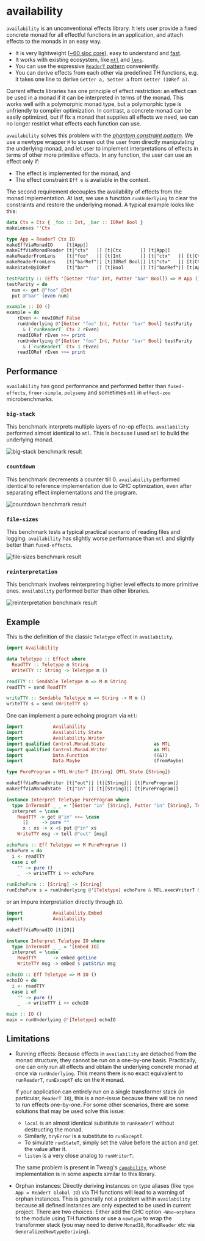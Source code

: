 # availability

`availability` is an unconventional effects library. It lets user provide a fixed concrete monad for all effectful functions in an application, and attach effects to the monads in an easy way.

- It is very lightweight ([~60 sloc core](https://github.com/re-xyr/availability/blob/master/src/Availability/Internal/Availability.hs)), easy to understand and [fast](#performance).
- It works with existing ecosystem, like [`mtl`](https://hackage.haskell.org/package/mtl) and [`lens`](https://hackage.haskell.org/package/lens).
- You can use the expressive [`ReaderT` pattern](https://www.fpcomplete.com/blog/2017/06/readert-design-pattern) conveniently.
- You can derive effects from each other via predefined TH functions, e.g. it takes one line to derive `Getter a, Setter a` from `Getter (IORef a)`.

Current effects libraries has one principle of effect restriction: an effect can be used in a monad if it can be interpreted in terms of the monad. This works well with a polymorphic monad type, but a polymorphic type is unfriendly to compiler optimization. In contrast, a concrete monad can be easily optimized, but if fix a monad that supplies all effects we need, we can no longer restrict what effects each function can use.

`availability` solves this problem with the [*phantom constraint pattern*](https://xn--i2r.xn--rhqv96g/2021/09/14/redundant-constraints/). We use a newtype wrapper `M` to screen out the user from directly manipulating the underlying monad, and let user to implement interpretations of effects in terms of other more primitive effects. In any function, the user can use an effect only if:

- The effect is implemented for the monad, and
- The effect constraint `Eff e` is available in the context.

The second requirement decouples the availability of effects from the monad implementation. At last, we use a function `runUnderlying` to clear the constraints and restore the underlying monad. A typical example looks like this:

```haskell
data Ctx = Ctx { _foo :: Int, _bar :: IORef Bool }
makeLenses ''Ctx

type App = ReaderT Ctx IO
makeEffViaMonadIO     [t|App|]
makeEffViaMonadReader [t|"ctx"   |] [t|Ctx       |] [t|App|]
makeReaderFromLens    [t|"foo"   |] [t|Int       |] [t|"ctx"   |] [t|Ctx|] [|foo|] [t|App|]
makeReaderFromLens    [t|"barRef"|] [t|IORef Bool|] [t|"ctx"   |] [t|Ctx|] [|bar|] [t|App|]
makeStateByIORef      [t|"bar"   |] [t|Bool      |] [t|"barRef"|] [t|App|]

testParity :: (Effs '[Getter "foo" Int, Putter "bar" Bool]) => M App ()
testParity = do
  num <- get @"foo" @Int
  put @"bar" (even num)

example :: IO ()
example = do
    rEven <- newIORef False
    runUnderlying @'[Getter "foo" Int, Putter "bar" Bool] testParity
      & (`runReaderT` Ctx 2 rEven)
    readIORef rEven >>= print
    runUnderlying @'[Getter "foo" Int, Putter "bar" Bool] testParity
      & (`runReaderT` Ctx 3 rEven)
    readIORef rEven >>= print
```

## Performance

`availability` has good performance and performed better than `fused-effects`, `freer-simple`, `polysemy` and sometimes `mtl` in `effect-zoo` microbenchmarks.

### `big-stack`

This benchmark interprets multiple layers of no-op effects. `availability` performed almost identical to `mtl`. This is because I used `mtl` to build the underlying monad.

![big-stack benchmark result](https://raw.githubusercontent.com/re-xyr/availability/master/docs/img/big-stack.png)

### `countdown`

This benchmark decrements a counter till 0. `availability` performed identical to reference implementation due to GHC optimization, even after separating effect implementations and the program.

![countdown benchmark result](https://raw.githubusercontent.com/re-xyr/availability/master/docs/img/countdown.png)

### `file-sizes`

This benchmark tests a typical practical scenario of reading files and logging. `availability` has slightly worse performance than `mtl` and slightly better than `fused-effects`.

![file-sizes benchmark result](https://raw.githubusercontent.com/re-xyr/availability/master/docs/img/file-sizes.png)

### `reinterpretation`

This benchmark involves reinterpreting higher level effects to more primitive ones. `availability` performed better than other libraries.

![reinterpretation benchmark result](https://raw.githubusercontent.com/re-xyr/availability/master/docs/img/reinterpretation.png)

## Example

This is the definition of the classic `Teletype` effect in `availability`.

```haskell
import Availability

data Teletype :: Effect where
  ReadTTY :: Teletype m String
  WriteTTY :: String -> Teletype m ()

readTTY :: Sendable Teletype m => M m String
readTTY = send ReadTTY

writeTTY :: Sendable Teletype m => String -> M m ()
writeTTY s = send (WriteTTY s)
```

One can implement a pure echoing program via `mtl`:

```haskell
import           Availability
import           Availability.State
import           Availability.Writer
import qualified Control.Monad.State                  as MTL
import qualified Control.Monad.Writer                 as MTL
import           Data.Function                        ((&))
import           Data.Maybe                           (fromMaybe)

type PureProgram = MTL.WriterT [String] (MTL.State [String])

makeEffViaMonadWriter [t|"out"|] [t|[String]|] [t|PureProgram|]
makeEffViaMonadState  [t|"in" |] [t|[String]|] [t|PureProgram|]

instance Interpret Teletype PureProgram where
  type InTermsOf _ _ = '[Getter "in" [String], Putter "in" [String], Teller "out" [String]]
  interpret = \case
    ReadTTY -> get @"in" >>= \case
      []     -> pure ""
      x : xs -> x <$ put @"in" xs
    WriteTTY msg -> tell @"out" [msg]

echoPure :: Eff Teletype => M PureProgram ()
echoPure = do
  i <- readTTY
  case i of
    "" -> pure ()
    _  -> writeTTY i >> echoPure

runEchoPure :: [String] -> [String]
runEchoPure s = runUnderlying @'[Teletype] echoPure & MTL.execWriterT & (`MTL.evalState` s)
```

or an impure interpretation directly through `IO`.

```haskell
import           Availability.Embed
import           Availability

makeEffViaMonadIO [t|IO|]

instance Interpret Teletype IO where
  type InTermsOf _ _ = '[Embed IO]
  interpret = \case
    ReadTTY      -> embed getLine
    WriteTTY msg -> embed $ putStrLn msg

echoIO :: Eff Teletype => M IO ()
echoIO = do
  i <- readTTY
  case i of
    "" -> pure ()
    _  -> writeTTY i >> echoIO

main :: IO ()
main = runUnderlying @'[Teletype] echoIO
```

## Limitations

- Running effects:
  Because effects in `availability` are detached from the monad structure, they cannot be run on a one-by-one basis. Practically, one can only run all effects and obtain the underlying concrete monad at once via `runUnderlying`. This means there is no exact equivalent to `runReaderT`, `runExceptT` etc on the `M` monad.

  If your application can entirely run on a single transformer stack (in particular, `ReaderT IO`), this is a non-issue because there will be no need to run effects one-by-one. For some other scenarios, there are some solutions that may be used solve this issue:

  - `local` is an almost identical substitute to `runReaderT` without destructing the monad.
  - Similarly, `tryError` is a substitute to `runExceptT`.
  - To simulate `runStateT`, simply set the value before the action and get the value after it.
  - `listen` is a very close analog to `runWriterT`.

  The same problem is present in Tweag's [`capability`](https://hackage.haskell.org/package/capability), whose implementation is in some aspects similar to this library.

- Orphan instances: 
  Directly deriving instances on type aliases (like `type App = ReaderT Global IO`) via TH functions will lead to a warning of orphan instances. This is generally not a problem within `availability` because all defined instances are only expected to be used in current project. There are two choices: Either add the GHC option `-Wno-orphans` to the module using TH functions or use a `newtype` to wrap the transformer stack (you may need to derive `MonadIO`, `MonadReader` etc via `GeneralizedNewtypeDeriving`).
